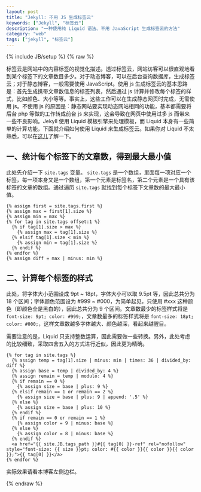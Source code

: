 ```yaml
---
layout: post
title: "Jekyll: 不用 JS 生成标签云"
keywords: ["Jekyll", "标签云"]
description: "一种使用纯 Liquid 语法、不用 JavaScript 生成标签云的方法"
category: "web"
tags: ["jekyll", "标签云"]
---
```

{% include JB/setup %}
{% raw %}

标签云是网站中的内容标签的视觉化描述。透过标签云，网站访客可以很直观地看到某个标签下的文章数目多少。对于动态博客，可以在后台查询数据库，生成标签云；对于静态博客，一般需要使用 JavaScript。使用 js 生成标签云的基本思路是：首先生成携带文章数信息的标签列表，然后通过 js 计算并修改每个标签的样式，比如颜色、大小等等。事实上，这些工作可以在生成静态网页时完成，无需使用 js。不使用 js 的原因是：静态网站要实现动态网站相同的功能，基本都需要将后台 php 等做的工作转成前台 js 来实现，这会导致在网页中使用过多 js 而带来一些不良影响。Jekyll 使用 Liquid 模板引擎来处理模板，而 Liquid 本身有一些简单的计算功能，下面就介绍如何使用 Liquid 来生成标签云。如果你对 Liquid 不太熟悉，可以在[这儿](https://github.com/Shopify/liquid/wiki/Liquid-for-Designers)了解一下。

## 一、统计每个标签下的文章数，得到最大最小值

此处先介绍一下 `site.tags` 变量。 `site.tags` 是一个数组，里面每一项对应一个标签，每一项本身又是一个数组，第一个元素是标签名，第二个元素是一个具有该标签的文章的数组。通过遍历 `site.tags` 就找到每个标签下文章数的最大最小值。

```
{% assign first = site.tags.first %}
{% assign max = first[1].size %}
{% assign min = max %}
{% for tag in site.tags offset:1 %}
  {% if tag[1].size > max %}
    {% assign max = tag[1].size %}
  {% elsif tag[1].size < min %}
    {% assign min = tag[1].size %}
  {% endif %}
{% endfor %}
{% assign diff = max | minus: min %}
```

## 二、计算每个标签的样式

此处，将字体大小范围设成 9pt ~ 18pt，字体大小可以取 9.5pt 等，因此总共分为 18 个区间；字体颜色范围设为 #999 ~ #000，为简单起见，只使用 #xxx 这种颜色（即颜色全是黑白的），因此总共分为 9 个区间。文章数最少的标签样式将是 `font-size: 9pt; color: #999;`，文章数最多的标签样式将是 `font-size: 18pt; color: #000;`，这样文章数越多字体越大、颜色越深，看起来越醒目。

需要注意的是，Liquid 只支持整数运算，因此需要做一些转换。另外，此处考虑的比较细致，采取四舍五入的方式进行近似，因此更为精确。

```
{% for tag in site.tags %}
  {% assign temp = tag[1].size | minus: min | times: 36 | divided_by: diff %}
  {% assign base = temp | divided_by: 4 %}
  {% assign remain = temp | modulo: 4 %}
  {% if remain == 0 %}
    {% assign size = base | plus: 9 %}
  {% elsif remain == 1 or remain == 2 %}
    {% assign size = base | plus: 9 | append: '.5' %}
  {% else %}
    {% assign size = base | plus: 10 %}
  {% endif %}
  {% if remain == 0 or remain == 1 %}
    {% assign color = 9 | minus: base %}
  {% else %}
    {% assign color = 8 | minus: base %}
  {% endif %}
  <a href="{{ site.JB.tags_path }}#{{ tag[0] }}-ref" rel="nofollow" style="font-size: {{ size }}pt; color: #{{ color }}{{ color }}{{ color }};">{{ tag[0] }}</a>
{% endfor %}
```

实际效果请看本博客左侧边栏。

{% endraw %}
